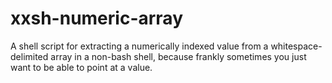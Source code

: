 # xxsh-numeric-array
A shell script for extracting a numerically indexed value from a whitespace-delimited array in a non-bash shell, because frankly sometimes you just want to be able to point at a value.
